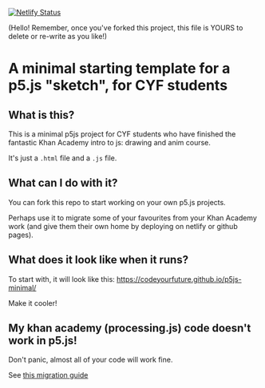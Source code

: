 [![Netlify Status](https://api.netlify.com/api/v1/badges/d14610d3-ef73-446e-932e-098fd8a61e58/deploy-status)](https://app.netlify.com/sites/cyf-douglasvdm-p5js/deploys)

(Hello!  Remember, once you've forked this project, this file is YOURS to delete or re-write as you like!)


# A minimal starting template for a p5.js "sketch", for CYF students

## What is this?

This is a minimal p5js project for CYF students who have finished the fantastic Khan Academy intro to js: drawing and anim course.

It's just a `.html` file and a `.js` file.

## What can I do with it?

You can fork this repo to start working on your own p5.js projects.

Perhaps use it to migrate some of your favourites from your Khan Academy work (and give them their own home by deploying on netlify or github pages).

## What does it look like when it runs?

To start with, it will look like this: https://codeyourfuture.github.io/p5js-minimal/

Make it cooler!


## My khan academy (processing.js) code doesn't work in p5.js!

Don't panic, almost all of your code will work fine.

See [this migration guide](https://github.com/CodeYourFuture/fundamentals-course/blob/master/from-khan-academy-processingjs-to-p5js.md)
